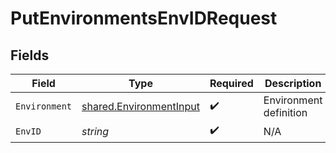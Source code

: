 # PutEnvironmentsEnvIDRequest


## Fields

| Field                                                                     | Type                                                                      | Required                                                                  | Description                                                               |
| ------------------------------------------------------------------------- | ------------------------------------------------------------------------- | ------------------------------------------------------------------------- | ------------------------------------------------------------------------- |
| `Environment`                                                             | [shared.EnvironmentInput](../../../pkg/models/shared/environmentinput.md) | :heavy_check_mark:                                                        | Environment definition                                                    |
| `EnvID`                                                                   | *string*                                                                  | :heavy_check_mark:                                                        | N/A                                                                       |